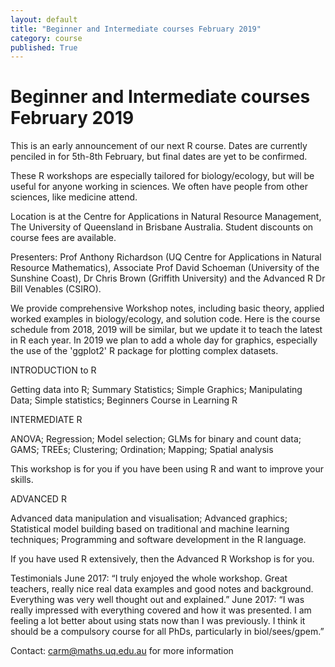 ```yaml
---
layout: default
title: "Beginner and Intermediate courses February 2019"
category: course
published: True
---
```


# Beginner and Intermediate courses February 2019

This is an early announcement of our next R course. Dates are currently penciled in for 5th-8th February, but final dates are yet to be confirmed.

These R workshops are especially tailored for biology/ecology, but will be useful for anyone working in sciences. We often have people from other sciences, like medicine attend.

Location is at the Centre for Applications in Natural Resource Management, The University of Queensland in Brisbane Australia.
Student discounts on course fees are available.

Presenters:  Prof Anthony Richardson (UQ Centre for Applications in Natural Resource Mathematics), Associate Prof David Schoeman (University of the Sunshine Coast),
Dr Chris Brown (Griffith University) and the Advanced R Dr Bill Venables (CSIRO).

We provide comprehensive Workshop notes, including basic theory, applied worked examples in biology/ecology, and solution code.
Here is the course schedule from 2018, 2019 will be similar, but we update it to teach the latest in R each year.
In 2019 we plan to add a whole day for graphics, especially the use of the 'ggplot2' R package for plotting complex datasets. 

INTRODUCTION to R  

Getting data into R;
Summary Statistics;
Simple Graphics;
Manipulating Data;
Simple statistics;
Beginners Course in Learning R

INTERMEDIATE R  

ANOVA;
Regression;
Model selection;
GLMs for binary and count data;
GAMS;
TREEs;
Clustering;
Ordination;
Mapping;
Spatial analysis

This workshop is for you if you have been using R and want to improve your skills.

ADVANCED R  

Advanced data manipulation and visualisation;
Advanced graphics;
Statistical model building based on traditional and machine learning techniques;
Programming and software development in the R language.

If you have used R extensively, then the Advanced R Workshop is for you.

Testimonials
June 2017: “I truly enjoyed the whole workshop. Great teachers, really nice real data examples and good notes and background. Everything was very well thought out and explained.”
June 2017: “I was really impressed with everything covered and how it was presented. I am feeling a lot better about using stats now than I was previously. I think it should be a compulsory course for all PhDs, particularly in biol/sees/gpem.”

Contact: carm@maths.uq.edu.au for more information
